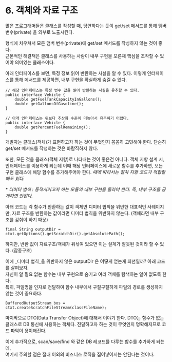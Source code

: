 # 6. 객체와 자료 구조

많은 프로그래머들은 클래스를 작성할 때, 당연하다는 듯이 get/set 메서드를 통해 맴버 변수\(private\) 을 외부로 노출시킨다.

형식에 치우쳐서 모든 맴버 변수\(private\)에 get/set 메서드를 작성하지 않는 것이 좋다.  
근본적인 해결책은 클래스를 사용하는 사람이 내부 구현을 모른채 핵심을 조작할 수 있어야 의미있는 클래스이다.

아래 인터페이스를 보면, 특정 정보 읽어 반환하는 사실을 알 수 있다. 이렇게 인터페이스를 통해 메서드를 제공하면, 내부 구현을 확실하게 숨길 수 있다.

```text
// 해당 인터페이스는 특정 변수 값을 읽어 반환하는 사실을 유추할 수 있다.
public interface Vehicle {
    double getFuelTankCapacityInGallons();
    double getGallonsOfGasoline();
}
   
// 아래 인터페이스는 위보다 추상화 수준이 더높아서 유추하기 어렵다.
public interface Vehicle {
    double getPercentFuelRemaining();
}
```

개발자는 클래스\(객체\)가 표현하고자 하는 것이 무엇인지 꼼꼼히 고민해야 한다. 단순히 get/set 메서드를 작성하는 것은 바람직하지 않다.

또한, 모든 것을 클래스\(객체 지향\)로 나타내는 것이 좋은건 아니다. 객체 지향 설계 시, 인터페이스를 이용하게 되는데 이때 해당 인터페이스에 새로운 함수를 추가하면, 모든 구현 클래스에 해당 함수를 추가해주어야 한다. _때에 따라서는 절차 지향 코드가 적합할 때도 있다._

_\* 디미터 법칙 : 동작시키고자 하는 모듈의 내부 구현을 몰라야 한다. 즉, 내부 구조를 공개하면 안된다._

아래 코드는 각 함수가 반환하는 값이 객체면 디미터 법칙을 위반한 대표적인 사례이지만, 자료 구조를 반환하는 값이라면 디미터 법칙을 위반하지 않는다. \(객체라면 내부 구조를 감춰야 하기 때문\)

```text
final String outputDir = ctxt.getOptions().getScratchDir().getAbsolutePath();
```

하지만, 반환 값이 자료구조/객체가 뒤섞여 있으면 이는 설계가 잘못된 것이라 할 수 있다. \(잡종구조\)

이에 _디미터 법칙_을 위반하지 않은 outputDir 은 어떻게 얻는게 최선일까? 아래 코드를 살펴보자.  
자신이 알 필요 없는 함수는 내부 구현으로 숨기고 여러 객체를 탐색하는 일이 없도록 한다.  
특히, 파일명을 인자로 전달하여 함수 내부에서 구질구질하게 파일의 경로를 생성하지 않는 것이 중요하다.

```text
BufferedOutputStream bos = ctxt.createScratchFileStream(classFileName);
```

마지막으로 DTO\(Data Transfer Object\)에 대해서 이야기 한다. DTO는 함수가 없는 클래스로 DB 통신에 사용하는 객체다. 전달하고자 하는 것이 무엇인지 명확해지므로 코드 파악이 용이해진다. 

이에 추가적으로, scan/save/find 와 같은 DB 레코드를 다루는 함수를 추가하게 되는데,  
여기서 주의할 점은 절대 이외의 비즈니스 로직을 집어넣어서는 안된다는 것이다.


